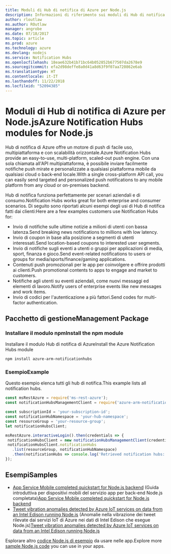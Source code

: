 ```yaml
---
title: Moduli di Hub di notifica di Azure per Node.js
description: Informazioni di riferimento sui moduli di Hub di notifica di Azure per Node.js
author: rloutlaw
ms.author: ROutlaw
manager: angrobe
ms.date: 07/18/2017
ms.topic: article
ms.prod: azure
ms.technology: azure
ms.devlang: nodejs
ms.service: Notification Hubs
ms.openlocfilehash: 18eae632b41b71bc64b052852b677507da2678e9
ms.sourcegitcommit: efa2d98deffe8a0d41a8d63f9f07aa720862e6ab
ms.translationtype: HT
ms.contentlocale: it-IT
ms.lasthandoff: 11/22/2018
ms.locfileid: "52094385"
---
```

# <a name="azure-notification-hubs-modules-for-nodejs"></a><span data-ttu-id="d0eaf-103">Moduli di Hub di notifica di Azure per Node.js</span><span class="sxs-lookup"><span data-stu-id="d0eaf-103">Azure Notification Hubs modules for Node.js</span></span>

<span data-ttu-id="d0eaf-104">Hub di notifica di Azure offre un motore di push di facile uso, multipiattaforma e con scalabilità orizzontale.</span><span class="sxs-lookup"><span data-stu-id="d0eaf-104">Azure Notification Hubs provide an easy-to-use, multi-platform, scaled-out push engine.</span></span> <span data-ttu-id="d0eaf-105">Con una sola chiamata all'API multipiattaforma, è possibile inviare facilmente notifiche push mirate e personalizzate a qualsiasi piattaforma mobile da qualsiasi cloud o back-end locale.</span><span class="sxs-lookup"><span data-stu-id="d0eaf-105">With a single cross-platform API call, you can easily send targeted and personalized push notifications to any mobile platform from any cloud or on-premises backend.</span></span>

<span data-ttu-id="d0eaf-106">Hub di notifica funziona perfettamente per scenari aziendali e di consumo.</span><span class="sxs-lookup"><span data-stu-id="d0eaf-106">Notification Hubs works great for both enterprise and consumer scenarios.</span></span> <span data-ttu-id="d0eaf-107">Di seguito sono riportati alcuni esempi degli usi di Hub di notifica fatti dai clienti:</span><span class="sxs-lookup"><span data-stu-id="d0eaf-107">Here are a few examples customers use Notification Hubs for:</span></span>
- <span data-ttu-id="d0eaf-108">Invio di notifiche sulle ultime notizie a milioni di utenti con bassa latenza.</span><span class="sxs-lookup"><span data-stu-id="d0eaf-108">Send breaking news notifications to millions with low latency.</span></span>
- <span data-ttu-id="d0eaf-109">Invio di coupon in base alla posizione a segmenti di utenti interessati.</span><span class="sxs-lookup"><span data-stu-id="d0eaf-109">Send location-based coupons to interested user segments.</span></span>
- <span data-ttu-id="d0eaf-110">Invio di notifiche sugli eventi a utenti o gruppi per applicazioni di media, sport, finanza e gioco.</span><span class="sxs-lookup"><span data-stu-id="d0eaf-110">Send event-related notifications to users or groups for media/sports/finance/gaming applications.</span></span>
- <span data-ttu-id="d0eaf-111">Contenuti push promozionali per le app per coinvolgere e offrire prodotti ai clienti.</span><span class="sxs-lookup"><span data-stu-id="d0eaf-111">Push promotional contents to apps to engage and market to customers.</span></span>
- <span data-ttu-id="d0eaf-112">Notifiche agli utenti su eventi aziendali, come nuovi messaggi ed elementi di lavoro.</span><span class="sxs-lookup"><span data-stu-id="d0eaf-112">Notify users of enterprise events like new messages and work items.</span></span>
- <span data-ttu-id="d0eaf-113">Invio di codici per l'autenticazione a più fattori.</span><span class="sxs-lookup"><span data-stu-id="d0eaf-113">Send codes for multi-factor authentication.</span></span>

## <a name="management-package"></a><span data-ttu-id="d0eaf-114">Pacchetto di gestione</span><span class="sxs-lookup"><span data-stu-id="d0eaf-114">Management Package</span></span>

### <a name="install-the-npm-module"></a><span data-ttu-id="d0eaf-115">Installare il modulo npm</span><span class="sxs-lookup"><span data-stu-id="d0eaf-115">Install the npm module</span></span>

<span data-ttu-id="d0eaf-116">Installare il modulo Hub di notifica di Azure</span><span class="sxs-lookup"><span data-stu-id="d0eaf-116">Install the Azure Notification Hubs module</span></span> 

```bash
npm install azure-arm-notificationhubs
```

### <a name="example"></a><span data-ttu-id="d0eaf-117">Esempio</span><span class="sxs-lookup"><span data-stu-id="d0eaf-117">Example</span></span>

<span data-ttu-id="d0eaf-118">Questo esempio elenca tutti gli hub di notifica.</span><span class="sxs-lookup"><span data-stu-id="d0eaf-118">This example lists all notification hubs.</span></span>

 ```javascript
const msRestAzure = require('ms-rest-azure');
const notificationHubsManagementClient = require('azure-arm-notificationhubs');

const subscriptionId = 'your-subscription-id';
const notificationHubNamespace = 'your-hub-namespace';
const resourceGroup = 'your-resource-group';
let notificationHubsClient;

msRestAzure.interactiveLogin().then(credentials => {
  notificationHubsClient = new notificationHubsManagementClient(credentials, subscriptionId);
  notificationHubsClient.notificationHubs
    .list(resourceGroup, notificationHubNamespace)
    .then(notificationHubs => console.log('Retrieved notification hubs: ', notificationHubs));
});
```

## <a name="samples"></a><span data-ttu-id="d0eaf-119">Esempi</span><span class="sxs-lookup"><span data-stu-id="d0eaf-119">Samples</span></span>

* <span data-ttu-id="d0eaf-120">[App Service Mobile completed quickstart for Node.js backend](https://azure.microsoft.com/resources/samples/app-service-mobile-nodejs-backend-quickstart/) (Guida introduttiva per dispositivi mobili del servizio app per back-end Node.js completata)</span><span class="sxs-lookup"><span data-stu-id="d0eaf-120">[App Service Mobile completed quickstart for Node.js backend](https://azure.microsoft.com/resources/samples/app-service-mobile-nodejs-backend-quickstart/)</span></span>
* <span data-ttu-id="d0eaf-121">[Tweet vibration anomalies detected by Azure IoT services on data from an Intel Edison running Node.js](https://azure.microsoft.com/resources/samples/iot-hub-nodejs-intel-edison-vibration-anomaly-detection/) (Anomalie nella vibrazione dei tweet rilevate dai servizi IoT di Azure nei dati di Intel Edison che esegue Node.js)</span><span class="sxs-lookup"><span data-stu-id="d0eaf-121">[Tweet vibration anomalies detected by Azure IoT services on data from an Intel Edison running Node.js](https://azure.microsoft.com/resources/samples/iot-hub-nodejs-intel-edison-vibration-anomaly-detection/)</span></span>

<span data-ttu-id="d0eaf-122">Esplorare altro [codice Node.js di esempio](https://azure.microsoft.com/resources/samples/?platform=nodejs) da usare nelle app.</span><span class="sxs-lookup"><span data-stu-id="d0eaf-122">Explore more [sample Node.js code](https://azure.microsoft.com/resources/samples/?platform=nodejs) you can use in your apps.</span></span>
